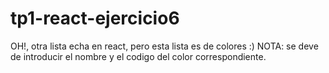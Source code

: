 # tp1-react-ejercicio6

OH!, otra lista echa en react, pero esta lista es de colores :)
NOTA: se deve de introducir el nombre y el codigo del color correspondiente.
